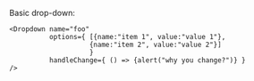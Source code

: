 Basic drop-down:

    <Dropdown name="foo" 
              options={ [{name:"item 1", value:"value 1"}, 
                        {name:"item 2", value:"value 2"}] 
                        }
              handleChange={ () => {alert("why you change?")} }
    />

